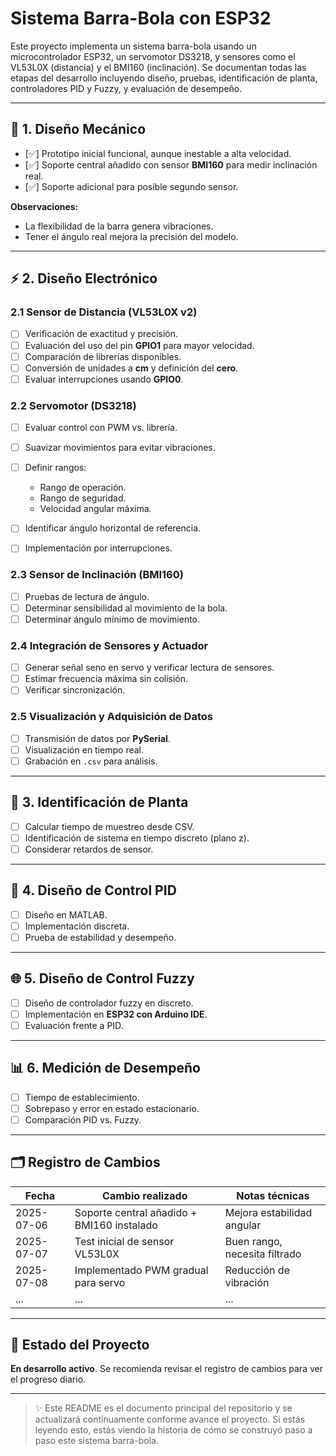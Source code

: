 # Sistema Barra-Bola con ESP32

Este proyecto implementa un sistema barra-bola usando un microcontrolador ESP32, un servomotor DS3218, y sensores como el VL53L0X (distancia) y el BMI160 (inclinación). Se documentan todas las etapas del desarrollo incluyendo diseño, pruebas, identificación de planta, controladores PID y Fuzzy, y evaluación de desempeño.

---

## 🔧 1. Diseño Mecánico

* [✅] Prototipo inicial funcional, aunque inestable a alta velocidad.
* [✅] Soporte central añadido con sensor **BMI160** para medir inclinación real.
* [✅] Soporte adicional para posible segundo sensor.

**Observaciones:**

* La flexibilidad de la barra genera vibraciones.
* Tener el ángulo real mejora la precisión del modelo.

---

## ⚡ 2. Diseño Electrónico

### 2.1 Sensor de Distancia (VL53L0X v2)

* [ ] Verificación de exactitud y precisión.
* [ ] Evaluación del uso del pin **GPIO1** para mayor velocidad.
* [ ] Comparación de librerías disponibles.
* [ ] Conversión de unidades a **cm** y definición del **cero**.
* [ ] Evaluar interrupciones usando **GPIO0**.

### 2.2 Servomotor (DS3218)

* [ ] Evaluar control con PWM vs. librería.
* [ ] Suavizar movimientos para evitar vibraciones.
* [ ] Definir rangos:

  * Rango de operación.
  * Rango de seguridad.
  * Velocidad angular máxima.
* [ ] Identificar ángulo horizontal de referencia.
* [ ] Implementación por interrupciones.

### 2.3 Sensor de Inclinación (BMI160)

* [ ] Pruebas de lectura de ángulo.
* [ ] Determinar sensibilidad al movimiento de la bola.
* [ ] Determinar ángulo mínimo de movimiento.

### 2.4 Integración de Sensores y Actuador

* [ ] Generar señal seno en servo y verificar lectura de sensores.
* [ ] Estimar frecuencia máxima sin colisión.
* [ ] Verificar sincronización.

### 2.5 Visualización y Adquisición de Datos

* [ ] Transmisión de datos por **PySerial**.
* [ ] Visualización en tiempo real.
* [ ] Grabación en `.csv` para análisis.

---

## 🧐 3. Identificación de Planta

* [ ] Calcular tiempo de muestreo desde CSV.
* [ ] Identificación de sistema en tiempo discreto (plano z).
* [ ] Considerar retardos de sensor.

---

## 🚪 4. Diseño de Control PID

* [ ] Diseño en MATLAB.
* [ ] Implementación discreta.
* [ ] Prueba de estabilidad y desempeño.

---

## 🌐 5. Diseño de Control Fuzzy

* [ ] Diseño de controlador fuzzy en discreto.
* [ ] Implementación en **ESP32 con Arduino IDE**.
* [ ] Evaluación frente a PID.

---

## 📊 6. Medición de Desempeño

* [ ] Tiempo de establecimiento.
* [ ] Sobrepaso y error en estado estacionario.
* [ ] Comparación PID vs. Fuzzy.

---

## 🗂️ Registro de Cambios

| Fecha      | Cambio realizado                           | Notas técnicas                |
| ---------- | ------------------------------------------ | ----------------------------- |
| 2025-07-06 | Soporte central añadido + BMI160 instalado | Mejora estabilidad angular    |
| 2025-07-07 | Test inicial de sensor VL53L0X             | Buen rango, necesita filtrado |
| 2025-07-08 | Implementado PWM gradual para servo        | Reducción de vibración        |
| ...        | ...                                        | ...                           |

---

## 📅 Estado del Proyecto

**En desarrollo activo**. Se recomienda revisar el registro de cambios para ver el progreso diario.

---

> ✨ Este README es el documento principal del repositorio y se actualizará continuamente conforme avance el proyecto. Si estás leyendo esto, estás viendo la historia de cómo se construyó paso a paso este sistema barra-bola.
